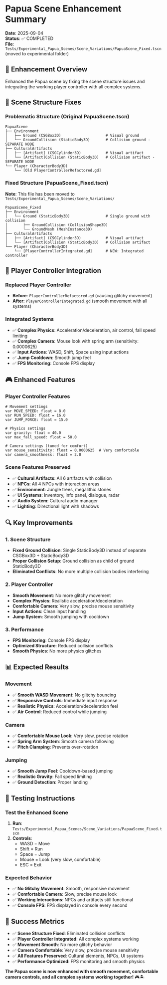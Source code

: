 # Papua Scene Enhancement Summary

**Date**: 2025-09-04  
**Status**: ✅ COMPLETED  
**File**: `Tests/Experimental_Papua_Scenes/Scene_Variations/PapuaScene_Fixed.tscn` (moved to experimental folder)

## 🎯 **Enhancement Overview**

Enhanced the Papua scene by fixing the scene structure issues and integrating the working player controller with all complex systems.

## 🔧 **Scene Structure Fixes**

### **Problematic Structure (Original PapuaScene.tscn)**
```
PapuaScene
├── Environment
│   ├── Ground (CSGBox3D)                    # Visual ground
│   └── GroundCollision (StaticBody3D)       # Collision ground - SEPARATE NODE
├── CulturalArtifacts
│   ├── [Artifact] (CSGCylinder3D)           # Visual artifact
│   └── [Artifact]Collision (StaticBody3D)   # Collision artifact - SEPARATE NODE
└── Player (CharacterBody3D)
    └── [Old PlayerControllerRefactored.gd]
```

### **Fixed Structure (PapuaScene_Fixed.tscn)**

**Note**: This file has been moved to `Tests/Experimental_Papua_Scenes/Scene_Variations/`

```
PapuaScene_Fixed
├── Environment
│   └── Ground (StaticBody3D)                # Single ground with collision
│       ├── GroundCollision (CollisionShape3D)
│       └── GroundMesh (MeshInstance3D)
├── CulturalArtifacts
│   ├── [Artifact] (CSGCylinder3D)           # Visual artifact
│   └── [Artifact]Collision (StaticBody3D)   # Collision artifact
└── Player (CharacterBody3D)
    └── [PlayerControllerIntegrated.gd]      # NEW: Integrated controller
```

## 🚀 **Player Controller Integration**

### **Replaced Player Controller**
- **Before**: `PlayerControllerRefactored.gd` (causing glitchy movement)
- **After**: `PlayerControllerIntegrated.gd` (smooth movement with all systems)

### **Integrated Systems**
- ✅ **Complex Physics**: Acceleration/deceleration, air control, fall speed limiting
- ✅ **Complex Camera**: Mouse look with spring arm (sensitivity: 0.0000625)
- ✅ **Input Actions**: WASD, Shift, Space using input actions
- ✅ **Jump Cooldown**: Smooth jump feel
- ✅ **FPS Monitoring**: Console FPS display

## 🎮 **Enhanced Features**

### **Player Controller Features**
```gdscript
# Movement settings
var MOVE_SPEED: float = 8.0
var RUN_SPEED: float = 16.0
var JUMP_FORCE: float = 15.0

# Physics settings
var gravity: float = 40.0
var max_fall_speed: float = 50.0

# Camera settings (tuned for comfort)
var mouse_sensitivity: float = 0.0000625  # Very comfortable
var camera_smoothness: float = 2.0
```

### **Scene Features Preserved**
- ✅ **Cultural Artifacts**: All 6 artifacts with collision
- ✅ **NPCs**: All 4 NPCs with interaction areas
- ✅ **Environment**: Jungle trees, megalithic stones
- ✅ **UI Systems**: Inventory, info panel, dialogue, radar
- ✅ **Audio System**: Cultural audio manager
- ✅ **Lighting**: Directional light with shadows

## 🔍 **Key Improvements**

### **1. Scene Structure**
- **Fixed Ground Collision**: Single StaticBody3D instead of separate CSGBox3D + StaticBody3D
- **Proper Collision Setup**: Ground collision as child of ground StaticBody3D
- **Eliminated Conflicts**: No more multiple collision bodies interfering

### **2. Player Controller**
- **Smooth Movement**: No more glitchy movement
- **Complex Physics**: Realistic acceleration/deceleration
- **Comfortable Camera**: Very slow, precise mouse sensitivity
- **Input Actions**: Clean input handling
- **Jump System**: Smooth jumping with cooldown

### **3. Performance**
- **FPS Monitoring**: Console FPS display
- **Optimized Structure**: Reduced collision conflicts
- **Smooth Physics**: No more physics glitches

## 📊 **Expected Results**

### **Movement**
- ✅ **Smooth WASD Movement**: No glitchy bouncing
- ✅ **Responsive Controls**: Immediate input response
- ✅ **Realistic Physics**: Acceleration/deceleration feel
- ✅ **Air Control**: Reduced control while jumping

### **Camera**
- ✅ **Comfortable Mouse Look**: Very slow, precise rotation
- ✅ **Spring Arm System**: Smooth camera following
- ✅ **Pitch Clamping**: Prevents over-rotation

### **Jumping**
- ✅ **Smooth Jump Feel**: Cooldown-based jumping
- ✅ **Realistic Gravity**: Fall speed limiting
- ✅ **Ground Detection**: Proper landing

## 🎯 **Testing Instructions**

### **Test the Enhanced Scene**
1. **Run**: `Tests/Experimental_Papua_Scenes/Scene_Variations/PapuaScene_Fixed.tscn`
2. **Controls**: 
   - WASD = Move
   - Shift = Run
   - Space = Jump
   - Mouse = Look (very slow, comfortable)
   - ESC = Exit

### **Expected Behavior**
- ✅ **No Glitchy Movement**: Smooth, responsive movement
- ✅ **Comfortable Camera**: Slow, precise mouse look
- ✅ **Working Interactions**: NPCs and artifacts still functional
- ✅ **Console FPS**: FPS displayed in console every second

## 🎉 **Success Metrics**

- ✅ **Scene Structure Fixed**: Eliminated collision conflicts
- ✅ **Player Controller Integrated**: All complex systems working
- ✅ **Movement Smooth**: No more glitchy behavior
- ✅ **Camera Comfortable**: Very slow, precise mouse sensitivity
- ✅ **All Features Preserved**: Cultural elements, NPCs, UI systems
- ✅ **Performance Optimized**: FPS monitoring and smooth physics

**The Papua scene is now enhanced with smooth movement, comfortable camera controls, and all complex systems working together!** 🎮🏝️
